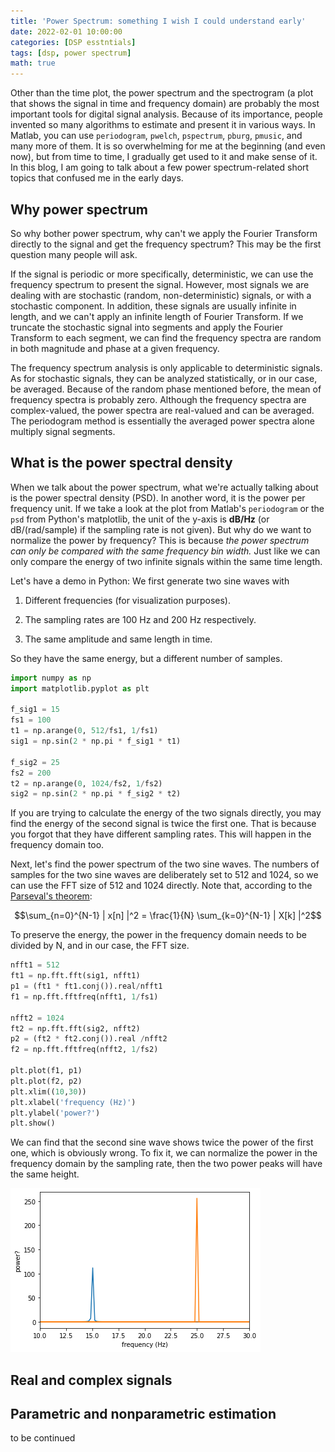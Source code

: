 ```yaml
---
title: 'Power Spectrum: something I wish I could understand early'
date: 2022-02-01 10:00:00
categories: [DSP esstntials]
tags: [dsp, power spectrum]
math: true
---
```


Other than the time plot, the power spectrum and the spectrogram (a plot that shows the signal in time and frequency domain) are probably the most important tools for digital signal analysis.
Because of its importance, people invented so many algorithms to estimate and present it in various ways.
In Matlab, you can use `periodogram`, `pwelch`, `pspectrum`, `pburg`, `pmusic`, and many more of them.
It is so overwhelming for me at the beginning (and even now), but from time to time, I gradually get used to it and make sense of it.
In this blog, I am going to talk about a few power spectrum-related short topics that confused me in the early days.

## Why power spectrum

So why bother power spectrum, why can't we apply the Fourier Transform directly to the signal and get the frequency spectrum? This may be the first question many people will ask.

If the signal is periodic or more specifically, deterministic, we can use the frequency spectrum to present the signal.
However, most signals we are dealing with are stochastic (random, non-deterministic) signals, or with a stochastic component.
In addition, these signals are usually infinite in length, and we can't apply an infinite length of Fourier Transform.
If we truncate the stochastic signal into segments and apply the Fourier Transform to each segment, we can find the frequency spectra are random in both magnitude and phase at a given frequency.

The frequency spectrum analysis is only applicable to deterministic signals.
As for stochastic signals, they can be analyzed statistically, or in our case, be averaged.
Because of the random phase mentioned before, the mean of frequency spectra is probably zero.
Although the frequency spectra are complex-valued, the power spectra are real-valued and can be averaged.
The periodogram method is essentially the averaged power spectra alone multiply signal segments.

## What is the power spectral density

When we talk about the power spectrum, what we're actually talking about is the power spectral density (PSD).
In another word, it is the power per frequency unit.
If we take a look at the plot from Matlab's `periodogram` or the `psd` from Python's matplotlib, the unit of the y-axis is **dB/Hz** (or dB/(rad/sample) if the sampling rate is not given).
But why do we want to normalize the power by frequency? This is because *the power spectrum can only be compared with the same frequency bin width.*
Just like we can only compare the energy of two infinite signals within the same time length.

Let's have a demo in Python: We first generate two sine waves with

1. Different frequencies (for visualization purposes).

2. The sampling rates are 100 Hz and 200 Hz respectively.

3. The same amplitude and same length in time.

So they have the same energy, but a different number of samples.

```python
import numpy as np
import matplotlib.pyplot as plt

f_sig1 = 15
fs1 = 100
t1 = np.arange(0, 512/fs1, 1/fs1)
sig1 = np.sin(2 * np.pi * f_sig1 * t1)

f_sig2 = 25
fs2 = 200
t2 = np.arange(0, 1024/fs2, 1/fs2)
sig2 = np.sin(2 * np.pi * f_sig2 * t2)
```

If you are trying to calculate the energy of the two signals directly, you may find the energy of the second signal is twice the first one.
That is because you forgot that they have different sampling rates.
This will happen in the frequency domain too.

Next, let's find the power spectrum of the two sine waves.
The numbers of samples for the two sine waves are deliberately set to 512 and 1024, so we can use the FFT size of 512 and 1024 directly.
Note that, according to the [Parseval's theorem](https://en.wikipedia.org/wiki/Parseval%27s_theorem):

$$\sum_{n=0}^{N-1} | x[n] |^2  = \frac{1}{N} \sum_{k=0}^{N-1} | X[k] |^2$$

To preserve the energy, the power in the frequency domain needs to be divided by N, and in our case, the FFT size.

```python
nfft1 = 512
ft1 = np.fft.fft(sig1, nfft1)
p1 = (ft1 * ft1.conj()).real/nfft1
f1 = np.fft.fftfreq(nfft1, 1/fs1)

nfft2 = 1024
ft2 = np.fft.fft(sig2, nfft2)
p2 = (ft2 * ft2.conj()).real /nfft2
f2 = np.fft.fftfreq(nfft2, 1/fs2)

plt.plot(f1, p1)
plt.plot(f2, p2)
plt.xlim((10,30))
plt.xlabel('frequency (Hz)')
plt.ylabel('power?')
plt.show()
```

We can find that the second sine wave shows twice the power of the first one, which is obviously wrong.
To fix it, we can normalize the power in the frequency domain by the sampling rate, then the two power peaks will have the same height.

![wrong PSD](/assets/img/posts/wrongPSD.png)

## Real and complex signals

## Parametric and nonparametric estimation

to be continued
